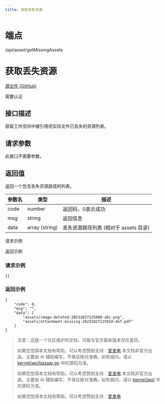 ```yaml
---
title: 获取丢失资源
---
```

# 端点

/api/asset/getMissingAssets

# 获取丢失资源

[源文件 (GitHub)](https://github.com/siyuan-note/siyuan/blob/master/kernel/api/asset.go "查看源文件")

需要认证

## 接口描述

获取工作空间中被引用但实际文件已丢失的资源列表。

## 请求参数

此接口不需要参数。

## 返回值

返回一个包含丢失资源路径的列表。

| 参数名 | 类型 | 描述 |
| --- | --- | --- |
| code | number | 返回码，0表示成功 |
| msg | string | 返回信息 |
| data | array (string) | 丢失资源路径列表 (相对于 assets 目录) |

请求示例

返回示例

### 请求示例

```
{}
```

### 返回示例

```
{
    "code": 0,
    "msg": "",
    "data": [
        "assets/image-deleted-20231027125000-abc.png",
        "assets/attachment-missing-20231027125010-def.pdf"
    ]
}
```

> 注意：这是一个社区维护的文档，可能与官方最新版本存在差异。
> 
> 如果您觉得本文档有帮助，可以考虑赞助支持：[爱发电](https://afdian.com/a/leolee9086?tab=feed)
> 本文档非官方出品，主要由 AI 辅助编写，不保证绝对准确。如有疑问，请以 [kernel/api/bazaar.go](https://github.com/siyuan-note/siyuan/blob/master/kernel/api/bazaar.go) 中的源码为准。
> 
> 如果您觉得本文档有帮助，可以考虑赞助支持：[爱发电](https://afdian.com/a/leolee9086?tab=feed)
> 本文档非官方出品，主要由 AI 辅助编写，不保证绝对准确。如有疑问，请以 [kernel/api/](https://github.com/siyuan-note/siyuan/blob/master/kernel/api/) 中的源码为准。
> 
> 如果您觉得本文档有帮助，可以考虑赞助支持：[爱发电](https://afdian.com/a/leolee9086?tab=feed)
